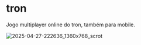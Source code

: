 # tron
Jogo multiplayer online do tron, também para mobile.

![2025-04-27-222636_1360x768_scrot](https://github.com/user-attachments/assets/30732ae1-ddb7-45b4-8cfe-6da2ec345c34)
